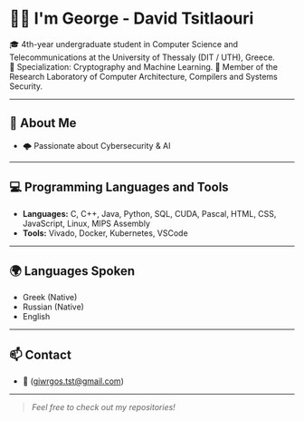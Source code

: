 # ✋🏻 I'm George - David Tsitlaouri

🎓 4th-year undergraduate student in Computer Science and Telecommunications at the University of Thessaly (DIT / UTH), Greece.  
📌 Specialization: Cryptography and Machine Learning.
🔬 Member of the Research Laboratory of Computer Architecture, Compilers and Systems Security.  

---

## 🧭 About Me
- 🌩️ Passionate about Cybersecurity & AI

---

## 💻 Programming Languages and Tools
- **Languages:** C, C++, Java, Python, SQL, CUDA, Pascal, HTML, CSS, JavaScript, Linux, MIPS Assembly
- **Tools:** Vivado, Docker, Kubernetes, VSCode

---

## 🌍 Languages Spoken
- Greek (Native)
- Russian (Native)
- English

---

## 📫 Contact
- 📧 (giwrgos.tst@gmail.com)

---

> *Feel free to check out my repositories!*
